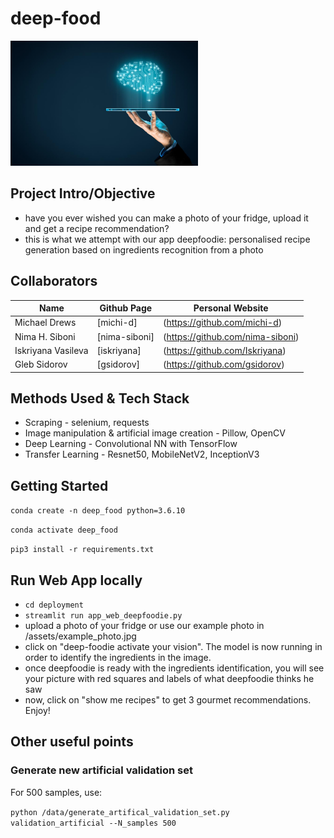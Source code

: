# deep-food

<img src="https://github.com/Iskriyana/deep-food/blob/master/assets/deep_food.jpg" width=300/>

## Project Intro/Objective
* have you ever wished you can make a photo of your fridge, upload it and get a recipe recommendation?
* this is what we attempt with our app deepfoodie: personalised recipe generation based on ingredients recognition from a photo

## Collaborators
|Name     |  Github Page     |  Personal Website  |
|-------------------|---------------|---------------------------------|
|Michael Drews      | [michi-d]     | (https://github.com/michi-d)    |
|Nima H. Siboni     | [nima-siboni] | (https://github.com/nima-siboni)|
|Iskriyana Vasileva | [iskriyana]   | (https://github.com/Iskriyana)  |
|Gleb Sidorov       | [gsidorov]    | (https://github.com/gsidorov)   |

## Methods Used & Tech Stack 
* Scraping - selenium, requests
* Image manipulation & artificial image creation - Pillow, OpenCV
* Deep Learning - Convolutional NN with TensorFlow
* Transfer Learning - Resnet50, MobileNetV2, InceptionV3 

## Getting Started

`conda create -n deep_food python=3.6.10`

`conda activate deep_food`

`pip3 install -r requirements.txt`

## Run Web App locally
* `cd deployment`
* `streamlit run app_web_deepfoodie.py`
* upload a photo of your fridge or use our example photo in /assets/example_photo.jpg
* click on "deep-foodie activate your vision". The model is now running in order to identify the ingredients in the image.
* once deepfoodie is ready with the ingredients identification, you will see your picture with red squares and labels of what deepfoodie thinks he saw
* now, click on "show me recipes" to get 3 gourmet recommendations. Enjoy!


## Other useful points

### Generate new artificial validation set
For 500 samples, use:

`python /data/generate_artifical_validation_set.py validation_artificial --N_samples 500`

